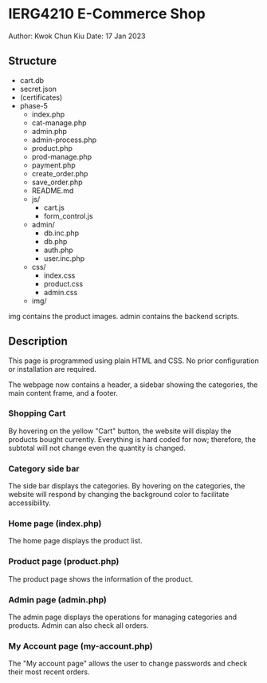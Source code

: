 # IERG4210 E-Commerce Shop

Author: Kwok Chun Kiu
Date: 17 Jan 2023

## Structure
- cart.db
- secret.json
- (certificates)
- phase-5
    - index.php
    - cat-manage.php
    - admin.php
    - admin-process.php
    - product.php
    - prod-manage.php
    - payment.php
    - create_order.php
    - save_order.php
    - README.md
    - js/
        - cart.js
        - form_control.js
    - admin/
        - db.inc.php
        - db.php
        - auth.php
        - user.inc.php
    - css/
        - index.css
        - product.css
        - admin.css
    - img/
        
img contains the product images.
admin contains the backend scripts.

## Description
This page is programmed using plain HTML and CSS. No prior configuration or installation are required.

The webpage now contains a header, a sidebar showing the categories, the main content frame, and a footer.

### Shopping Cart
By hovering on the yellow "Cart" button, the website will display the products bought currently. Everything is hard coded for now; therefore, the subtotal will not change even the quantity is changed.

### Category side bar
The side bar displays the categories. By hovering on the categories, the website will respond by changing the background color to facilitate accessibility.

### Home page (index.php)
The home page displays the product list.

### Product page (product.php)
The product page shows the information of the product.

### Admin page (admin.php)
The admin page displays the operations for managing categories and products. Admin can also check all orders.

### My Account page (my-account.php)
The "My account page" allows the user to change passwords and check their most recent orders.